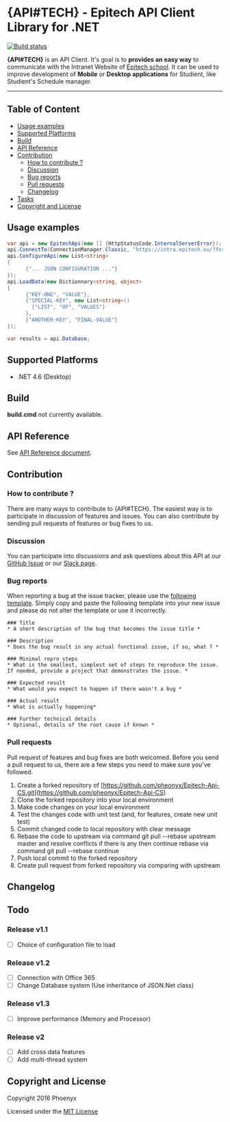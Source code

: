 # {API#TECH} - Epitech API Client Library for .NET
[![Build status](https://ci.appveyor.com/api/projects/status/j3sjbecy331b02fx?svg=true)](https://ci.appveyor.com/project/pheonyx/epitech-api-cs)

**{API#TECH}** is an API Client. It's goal is to **provides an easy way** to communicate with the Intranet Website of [Epitech school](http://www.epitech.eu/). It can be used to improve development of **Mobile** or **Desktop applications** for Studient, like Studient's Schedule manager.

***

## Table of Content

  - [Usage examples](#usage-examples)
  - [Supported Platforms](#supported-platforms)
  - [Build](#build)
  - [API Reference](#api-reference)
  - [Contribution](#contribution)
    - [How to contribute ?](#how-to-contribute-)
    - [Discussion](#discussion)
    - [Bug reports](#bug-reports)
    - [Pull requests](#pull-requests)
    - [Changelog](#changelog)
  - [Tasks](#tasks)
  - [Copyright and License](#copyright-and-license)

## Usage examples

```c#
var api = new EpitechApi(new [] {HttpStatusCode.InternalServerError});
api.ConnectTo(ConnectionManager.Classic, "https://intra.epitech.eu/?format=json", login, password);
api.ConfigureApi(new List<string>
{
      {"... JSON CONFIGURATION ..."}
});
api.LoadData(new Dictionnary<string, object>
{
      {"KEY-ONE", "VALUE"},
      {"SPECIAL-KEY", new List<string>()
        {"LIST", "OF", "VALUES"}
      },
      {"ANOTHER-KEY", "FINAL-VALUE"}
});

var results = api.Database;
```

## Supported Platforms

* .NET 4.6 (Desktop)

## Build

**build.cmd** not currently available.

## API Reference

See [API Reference document](https://github.com/pheonyx/Epitech-Api-CS/blob/master/API-REFERENCE.md).

## Contribution

### How to contribute ?
There are many ways to contribute to {API#TECH}.  The easiest way is to participate in discussion of features and issues. You can also contribute by sending pull requests of features or bug fixes to us.

### Discussion

You can participate into discussions and ask questions about this API at our [GitHub Issue](https://github.com/pheonyx/Epitech-Api-CS/issues) or our [Slack page](https://apitech-discuss.slack.com).

### Bug reports

When reporting a bug at the issue tracker, please use the [following template](https://github.com/aspnet/Home/wiki/Functional-bug-template). Simply copy and paste the following template into your new issue and please do not alter the template or use it incorrectly.

```
### Title
* A short description of the bug that becomes the issue title *  

### Description
* Does the bug result in any actual functional issue, if so, what ? *

### Minimal repro steps
* What is the smallest, simplest set of steps to reproduce the issue. If needed, provide a project that demonstrates the issue. *  

### Expected result
* What would you expect to happen if there wasn't a bug *  

### Actual result
* What is actually happening*  

### Further technical details
* Optional, details of the root cause if known *  
```
### Pull requests
Pull request of features and bug fixes are both welcomed. Before you send a pull request to us, there are a few steps you need to make sure you've followed.

1. Create a forked repository of [https://github.com/pheonyx/Epitech-Api-CS.git](https://github.com/pheonyx/Epitech-Api-CS)
2. Clone the forked repository into your local environment
3. Make code changes on your local environment
4. Test the changes code with unit test (and, for features, create new unit test)
5. Commit changed code to local repository with clear message
6. Rebase the code to upstream via command git pull --rebase upstream master and resolve conflicts if there is any then continue rebase via command git pull --rebase continue
7. Push local commit to the forked repository
8. Create pull request from forked repository via comparing with upstream

## Changelog

## Todo

### Release v1.1
- [ ] Choice of configuration file to load

### Release v1.2
- [ ] Connection with Office 365
- [ ] Change Database system (Use inheritance of JSON.Net class)

### Release v1.3
- [ ] Improve performance (Memory and Processor)

### Release v2
- [ ] Add cross data features
- [ ] Add multi-thread system

## Copyright and License

Copyright 2016 Phoenyx

Licensed under the [MIT License](https://github.com/pheonyx/Epitech-Api-CS/blob/master/LICENSE)
